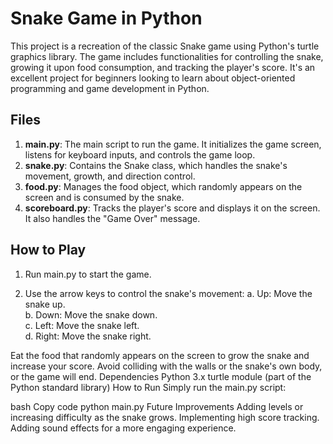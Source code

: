 # Snake Game in Python

This project is a recreation of the classic Snake game using Python's turtle graphics library. The game includes functionalities for controlling the snake, growing it upon food consumption, and tracking the player's score. It's an excellent project for beginners looking to learn about object-oriented programming and game development in Python.

## Files

1. <b>main.py</b>: The main script to run the game. It initializes the game screen, listens for keyboard inputs, and controls the game loop.
2. <b>snake.py</b>: Contains the Snake class, which handles the snake's movement, growth, and direction control.
3. <b>food.py</b>: Manages the food object, which randomly appears on the screen and is consumed by the snake.
4. <b>scoreboard.py</b>: Tracks the player's score and displays it on the screen. It also handles the "Game Over" message.

## How to Play

1. Run main.py to start the game.
   
2. Use the arrow keys to control the snake's movement:
     a. Up: Move the snake up.<br>
     b. Down: Move the snake down.<br>
     c. Left: Move the snake left.<br>
     d. Right: Move the snake right.
   
Eat the food that randomly appears on the screen to grow the snake and increase your score.
Avoid colliding with the walls or the snake's own body, or the game will end.
Dependencies
Python 3.x
turtle module (part of the Python standard library)
How to Run
Simply run the main.py script:

bash
Copy code
python main.py
Future Improvements
Adding levels or increasing difficulty as the snake grows.
Implementing high score tracking.
Adding sound effects for a more engaging experience.
